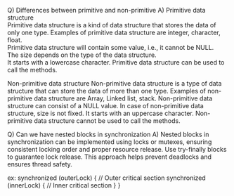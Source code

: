 Q) Differences between primitive and non-primitive
A)
Primitive data structure	
  Primitive data structure is a kind of data structure that stores the data of only one type.
  Examples of primitive data structure are integer, character, float.	
  Primitive data structure will contain some value, i.e., it cannot be NULL.	
  The size depends on the type of the data structure.	
  It starts with a lowercase character.	
  Primitive data structure can be used to call the methods.	

Non-primitive data structure
  Non-primitive data structure is a type of data structure that can store the data of more than one type.
  Examples of non-primitive data structure are Array, Linked list, stack.
  Non-primitive data structure can consist of a NULL value.
  In case of non-primitive data structure, size is not fixed.
  It starts with an uppercase character.
  Non-primitive data structure cannot be used to call the methods.

Q) Can we have nested blocks in synchronization
A)
  Nested blocks in synchronization can be implemented using locks or mutexes, ensuring consistent locking order and proper resource release. Use try-finally blocks to   guarantee lock release. This approach helps prevent deadlocks and ensures thread safety.

  ex: synchronized (outerLock) {
    // Outer critical section
    synchronized (innerLock) {
        // Inner critical section
    }
}

